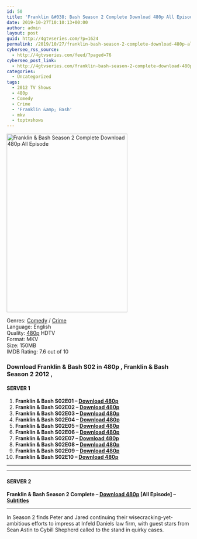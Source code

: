 ```yaml
---
id: 50
title: 'Franklin &#038; Bash Season 2 Complete Download 480p All Episode'
date: 2019-10-27T10:10:13+00:00
author: admin
layout: post
guid: http://4gtvseries.com/?p=1624
permalink: /2019/10/27/franklin-bash-season-2-complete-download-480p-all-episode/
cyberseo_rss_source:
  - http://4gtvseries.com/feed/?paged=76
cyberseo_post_link:
  - http://4gtvseries.com/franklin-bash-season-2-complete-download-480p-all-episode/
categories:
  - Uncategorized
tags:
  - 2012 TV Shows
  - 480p
  - Comedy
  - Crime
  - 'Franklin &amp; Bash'
  - mkv
  - toptvshows
---
```

<img loading="lazy" class="aligncenter" src="https://4.bp.blogspot.com/-uPTC_wYemFk/XbVrdHg0B3I/AAAAAAAAAC4/-Op2AmPYegY2rJE_YGDt7jIfhkKy5CbwACK4BGAYYCw/s1600/Franklin%2B%2526%2BBash%2BSeason%2B2.jpg" alt="Franklin & Bash Season 2 Complete Download 480p All Episode" width="330" height="488" />

Genres:&nbsp;<a href="http://4gtvseries.com/tag/comedy/" data-wpel-link="internal">Comedy</a> / <a href="http://4gtvseries.com/tag/crime/" data-wpel-link="internal">Crime</a>  
Language: English  
Quality:&nbsp;<a href="http://4gtvseries.com/tag/480p/" data-wpel-link="internal">480p</a>&nbsp;HDTV  
Format: MKV  
Size: 150MB  
IMDB Rating: 7.6 out of 10

### **Download Franklin & Bash S02 in 480p , Franklin & Bash Season 2 2012 ,&nbsp;**

#### <span><strong>SERVER 1</strong></span>

  1. **Franklin & Bash S02E01 – <a href="http://slink.dl480p.xyz/hC49AH" data-wpel-link="external" target="_blank" rel="nofollow external noopener noreferrer" class="wpel-icon-left"><i class="wpel-icon fa fa-download" aria-hidden="true"></i>Download 480p</a>**
  2. **Franklin & Bash S02E02 – <a href="http://slink.dl480p.xyz/kR2Its" data-wpel-link="external" target="_blank" rel="nofollow external noopener noreferrer" class="wpel-icon-left"><i class="wpel-icon fa fa-download" aria-hidden="true"></i>Download 480p</a>**
  3. **Franklin & Bash S02E03 – <a href="http://slink.dl480p.xyz/4LT9J" data-wpel-link="external" target="_blank" rel="nofollow external noopener noreferrer" class="wpel-icon-left"><i class="wpel-icon fa fa-download" aria-hidden="true"></i>Download 480p</a>**
  4. **Franklin & Bash S02E04 – <a href="http://slink.dl480p.xyz/AFHs" data-wpel-link="external" target="_blank" rel="nofollow external noopener noreferrer" class="wpel-icon-left"><i class="wpel-icon fa fa-download" aria-hidden="true"></i>Download 480p</a>**
  5. **Franklin & Bash S02E05 – <a href="http://slink.dl480p.xyz/liN7q" data-wpel-link="external" target="_blank" rel="nofollow external noopener noreferrer" class="wpel-icon-left"><i class="wpel-icon fa fa-download" aria-hidden="true"></i>Download 480p</a>**
  6. **Franklin & Bash S02E06 – <a href="http://slink.dl480p.xyz/dzuRd1" data-wpel-link="external" target="_blank" rel="nofollow external noopener noreferrer" class="wpel-icon-left"><i class="wpel-icon fa fa-download" aria-hidden="true"></i>Download 480p</a>**
  7. **Franklin & Bash S02E07 – <a href="http://slink.dl480p.xyz/f4kKU" data-wpel-link="external" target="_blank" rel="nofollow external noopener noreferrer" class="wpel-icon-left"><i class="wpel-icon fa fa-download" aria-hidden="true"></i>Download 480p</a>**
  8. **Franklin & Bash S02E08 – <a href="http://slink.dl480p.xyz/fIjl" data-wpel-link="external" target="_blank" rel="nofollow external noopener noreferrer" class="wpel-icon-left"><i class="wpel-icon fa fa-download" aria-hidden="true"></i>Download 480p</a>**
  9. **Franklin & Bash S02E09 – <a href="http://slink.dl480p.xyz/CClkO" data-wpel-link="external" target="_blank" rel="nofollow external noopener noreferrer" class="wpel-icon-left"><i class="wpel-icon fa fa-download" aria-hidden="true"></i>Download 480p</a>**
 10. **Franklin & Bash S02E10 – <a href="http://slink.dl480p.xyz/2sKH7D" data-wpel-link="external" target="_blank" rel="nofollow external noopener noreferrer" class="wpel-icon-left"><i class="wpel-icon fa fa-download" aria-hidden="true"></i>Download 480p</a>**

* * *

* * *

#### <span><strong>SERVER 2</strong></span>

**Franklin & Bash Season 2 Complete – <a href="http://dl480p.xyz/1403/" data-wpel-link="external" target="_blank" rel="nofollow external noopener noreferrer" class="wpel-icon-left"><i class="wpel-icon fa fa-download" aria-hidden="true"></i>Download 480p</a> [All Episode] – <a href="https://subscene.com/subtitles/franklin-and-bash--second-season" data-wpel-link="external" target="_blank" rel="nofollow external noopener noreferrer" class="wpel-icon-left"><i class="wpel-icon fa fa-download" aria-hidden="true"></i>Subtitles</a>**

* * *

In Season 2 finds Peter and Jared continuing their wisecracking-yet-ambitious efforts to impress at Infeld Daniels law firm, with guest stars from Sean Astin to Cybill Shepherd called to the stand in quirky cases.

<div align="center">
</div>